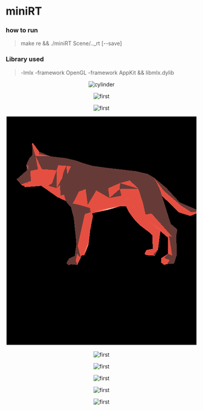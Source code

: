# miniRT
### how to run 
> make re && ./miniRT Scene/.._rt [--save]

### Library used
> -lmlx -framework OpenGL -framework AppKit
> && 
> libmlx.dylib
<p align="center">
  <img src="../images/cylinder.bmp" alt="cylinder" title="Screenshot">
</p>

<p align="center">
  <img src="../images/first.bmp" alt="first" title="Screenshot">
</p>

<p align="center">
  <img src="../images/miniRT copy 2.bmp" alt="first" title="Screenshot">
</p>
<p align="center">
  <img src="../images/wolf.bmp" alt="first" title="Screenshot">
</p>
<p align="center">
  <img src="../images/miniRT.bmp" alt="first" title="Screenshot">
</p>
<p align="center">
  <img src="../images/scene.bmp" alt="first" title="Screenshot">
</p>
<p align="center">
  <img src="../images/second.bmp" alt="first" title="Screenshot">
</p>
<p align="center">
  <img src="../images/square.bmp" alt="first" title="Screenshot">
</p>
<p align="center">
  <img src="../images/view.bmp" alt="first" title="Screenshot">
</p>
